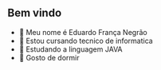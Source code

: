 ## Bem vindo 

- 🔭 Meu nome é Eduardo França Negrão
- 🌱 Estou cursando tecnico de informatica
- 👯 Estudando a linguagem JAVA
- 🤔 Gosto de dormir

